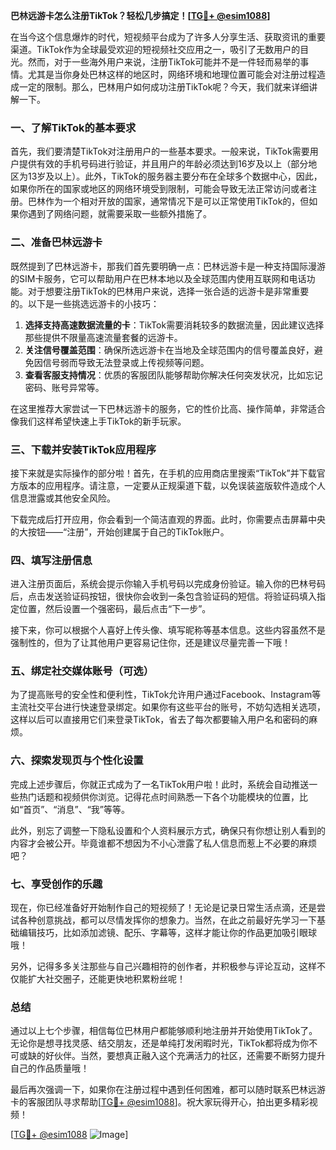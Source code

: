 **巴林远游卡怎么注册TikTok？轻松几步搞定！[[TG💪+ @esim1088](https://t.me/s/esim1088)]**

在当今这个信息爆炸的时代，短视频平台成为了许多人分享生活、获取资讯的重要渠道。TikTok作为全球最受欢迎的短视频社交应用之一，吸引了无数用户的目光。然而，对于一些海外用户来说，注册TikTok可能并不是一件轻而易举的事情。尤其是当你身处巴林这样的地区时，网络环境和地理位置可能会对注册过程造成一定的限制。那么，巴林用户如何成功注册TikTok呢？今天，我们就来详细讲解一下。

### 一、了解TikTok的基本要求

首先，我们要清楚TikTok对注册用户的一些基本要求。一般来说，TikTok需要用户提供有效的手机号码进行验证，并且用户的年龄必须达到16岁及以上（部分地区为13岁及以上）。此外，TikTok的服务器主要分布在全球多个数据中心，因此，如果你所在的国家或地区的网络环境受到限制，可能会导致无法正常访问或者注册。巴林作为一个相对开放的国家，通常情况下是可以正常使用TikTok的，但如果你遇到了网络问题，就需要采取一些额外措施了。

### 二、准备巴林远游卡

既然提到了巴林远游卡，那我们首先要明确一点：巴林远游卡是一种支持国际漫游的SIM卡服务，它可以帮助用户在巴林本地以及全球范围内使用互联网和电话功能。对于想要注册TikTok的巴林用户来说，选择一张合适的远游卡是非常重要的。以下是一些挑选远游卡的小技巧：

1. **选择支持高速数据流量的卡**：TikTok需要消耗较多的数据流量，因此建议选择那些提供不限量高速流量套餐的远游卡。
2. **关注信号覆盖范围**：确保所选远游卡在当地及全球范围内的信号覆盖良好，避免因信号弱而导致无法登录或上传视频等问题。
3. **查看客服支持情况**：优质的客服团队能够帮助你解决任何突发状况，比如忘记密码、账号异常等。

在这里推荐大家尝试一下巴林远游卡的服务，它的性价比高、操作简单，非常适合像我们这样希望快速上手TikTok的新手玩家。

### 三、下载并安装TikTok应用程序

接下来就是实际操作的部分啦！首先，在手机的应用商店里搜索“TikTok”并下载官方版本的应用程序。请注意，一定要从正规渠道下载，以免误装盗版软件造成个人信息泄露或其他安全风险。

下载完成后打开应用，你会看到一个简洁直观的界面。此时，你需要点击屏幕中央的大按钮——“注册”，开始创建属于自己的TikTok账户。

### 四、填写注册信息

进入注册页面后，系统会提示你输入手机号码以完成身份验证。输入你的巴林号码后，点击发送验证码按钮，很快你会收到一条包含验证码的短信。将验证码填入指定位置，然后设置一个强密码，最后点击“下一步”。

接下来，你可以根据个人喜好上传头像、填写昵称等基本信息。这些内容虽然不是强制性的，但为了让其他用户更容易记住你，还是建议尽量完善一下哦！

### 五、绑定社交媒体账号（可选）

为了提高账号的安全性和便利性，TikTok允许用户通过Facebook、Instagram等主流社交平台进行快速登录绑定。如果你有这些平台的账号，不妨勾选相关选项，这样以后可以直接用它们来登录TikTok，省去了每次都要输入用户名和密码的麻烦。

### 六、探索发现页与个性化设置

完成上述步骤后，你就正式成为了一名TikTok用户啦！此时，系统会自动推送一些热门话题和视频供你浏览。记得花点时间熟悉一下各个功能模块的位置，比如“首页”、“消息”、“我”等等。

此外，别忘了调整一下隐私设置和个人资料展示方式，确保只有你想让别人看到的内容才会被公开。毕竟谁都不想因为不小心泄露了私人信息而惹上不必要的麻烦吧？

### 七、享受创作的乐趣

现在，你已经准备好开始制作自己的短视频了！无论是记录日常生活点滴，还是尝试各种创意挑战，都可以尽情发挥你的想象力。当然，在此之前最好先学习一下基础编辑技巧，比如添加滤镜、配乐、字幕等，这样才能让你的作品更加吸引眼球哦！

另外，记得多多关注那些与自己兴趣相符的创作者，并积极参与评论互动，这样不仅能扩大社交圈子，还能更快地积累粉丝呢！

### 总结

通过以上七个步骤，相信每位巴林用户都能够顺利地注册并开始使用TikTok了。无论你是想寻找灵感、结交朋友，还是单纯打发闲暇时光，TikTok都将成为你不可或缺的好伙伴。当然，要想真正融入这个充满活力的社区，还需要不断努力提升自己的作品质量哦！

最后再次强调一下，如果你在注册过程中遇到任何困难，都可以随时联系巴林远游卡的客服团队寻求帮助[[TG💪+ @esim1088](https://t.me/s/esim1088)]。祝大家玩得开心，拍出更多精彩视频！

[[TG💪+ @esim1088](https://t.me/s/esim1088) ![Image](https://i.postimg.cc/4NQfJmqS/Snipaste-2025-05-13-00-14-12.png)]